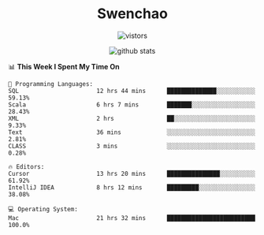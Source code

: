 <h1 align="center">Swenchao</h3>

<p align="center">
  <img src="https://visitor-badge.glitch.me/badge?page_id=Swenchao" alt="vistors" />
</p>

<p align="center">
  <img src="https://github-readme-stats.vercel.app/api?username=Swenchao&count_private=true&show_icons=true&theme=vue-dark&hide_title=true" alt="github stats" />
</p>

<!--START_SECTION:waka-->
📊 **This Week I Spent My Time On** 

```text
💬 Programming Languages: 
SQL                      12 hrs 44 mins      ██████████████░░░░░░░░░░░   59.13% 
Scala                    6 hrs 7 mins        ███████░░░░░░░░░░░░░░░░░░   28.43% 
XML                      2 hrs               ██░░░░░░░░░░░░░░░░░░░░░░░   9.33% 
Text                     36 mins             ░░░░░░░░░░░░░░░░░░░░░░░░░   2.81% 
CLASS                    3 mins              ░░░░░░░░░░░░░░░░░░░░░░░░░   0.28%

🔥 Editors: 
Cursor                   13 hrs 20 mins      ███████████████░░░░░░░░░░   61.92% 
IntelliJ IDEA            8 hrs 12 mins       █████████░░░░░░░░░░░░░░░░   38.08%

💻 Operating System: 
Mac                      21 hrs 32 mins      █████████████████████████   100.0%

```


<!--END_SECTION:waka-->
